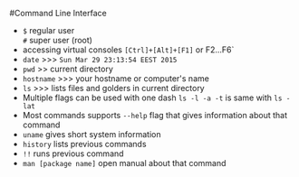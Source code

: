 #Command Line Interface
* 	`$` regular user    
	`#` super user (root) 
* accessing virtual consoles `[Ctrl]+[Alt]+[F1]` or F2...F6`
* `date` >>> `Sun Mar 29 23:13:54 EEST 2015`
* `pwd` >> current directory
* `hostname` >>> your hostname or computer's name
* `ls` >>> lists files and golders in current directory
* Multiple flags can be used with one dash `ls -l -a -t` is same with `ls -lat`
* Most commands supports `--help` flag that gives information about that command
* `uname` gives short system information
* `history` lists previous commands
* `!!` runs previous command
* `man [package name]` open manual about that command

